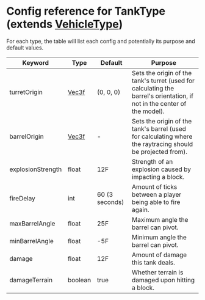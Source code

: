 # Config reference for TankType (extends [VehicleType](VehicleType.md))

For each type, the table will list each config and potentially its purpose and default values.

| Keyword           | Type                       | Default        | Purpose                                                                                                                  |
|-------------------|----------------------------|----------------|--------------------------------------------------------------------------------------------------------------------------|
| turretOrigin      | [Vec3f](model/Vector3f.md) | (0, 0, 0)      | Sets the origin of the tank's turret (used for calculating the barrel's orientation, if not in the center of the model). |
| barrelOrigin      | [Vec3f](model/Vector3f.md) | -              | Sets the origin of the tank's barrel (used for calculating where the raytracing should be projected from).               |
| explosionStrength | float                      | 12F            | Strength of an explosion caused by impacting a block.                                                                    |
| fireDelay         | int                        | 60 (3 seconds) | Amount of ticks between a player being able to fire again.                                                               |
| maxBarrelAngle    | float                      | 25F            | Maximum angle the barrel can pivot.                                                                                      |
| minBarrelAngle    | float                      | -5F            | Minimum angle the barrel can pivot.                                                                                      |
| damage            | float                      | 12F            | Amount of damage this tank deals.                                                                                        |
| damageTerrain     | boolean                    | true           | Whether terrain is damaged upon hitting a block.                                                                         |